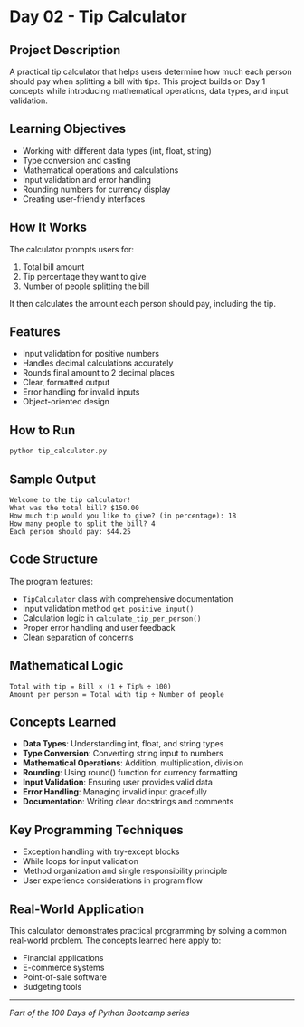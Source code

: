 # Day 02 - Tip Calculator

## Project Description

A practical tip calculator that helps users determine how much each person should pay when splitting a bill with tips. This project builds on Day 1 concepts while introducing mathematical operations, data types, and input validation.

## Learning Objectives

- Working with different data types (int, float, string)
- Type conversion and casting
- Mathematical operations and calculations
- Input validation and error handling
- Rounding numbers for currency display
- Creating user-friendly interfaces

## How It Works

The calculator prompts users for:

1. Total bill amount
2. Tip percentage they want to give
3. Number of people splitting the bill

It then calculates the amount each person should pay, including the tip.

## Features

- Input validation for positive numbers
- Handles decimal calculations accurately
- Rounds final amount to 2 decimal places
- Clear, formatted output
- Error handling for invalid inputs
- Object-oriented design

## How to Run

```bash
python tip_calculator.py
```

## Sample Output

```text
Welcome to the tip calculator!
What was the total bill? $150.00
How much tip would you like to give? (in percentage): 18
How many people to split the bill? 4
Each person should pay: $44.25
```

## Code Structure

The program features:

- `TipCalculator` class with comprehensive documentation
- Input validation method `get_positive_input()`
- Calculation logic in `calculate_tip_per_person()`
- Proper error handling and user feedback
- Clean separation of concerns

## Mathematical Logic

```text
Total with tip = Bill × (1 + Tip% ÷ 100)
Amount per person = Total with tip ÷ Number of people
```

## Concepts Learned

- **Data Types**: Understanding int, float, and string types
- **Type Conversion**: Converting string input to numbers
- **Mathematical Operations**: Addition, multiplication, division
- **Rounding**: Using round() function for currency formatting
- **Input Validation**: Ensuring user provides valid data
- **Error Handling**: Managing invalid input gracefully
- **Documentation**: Writing clear docstrings and comments

## Key Programming Techniques

- Exception handling with try-except blocks
- While loops for input validation
- Method organization and single responsibility principle
- User experience considerations in program flow

## Real-World Application

This calculator demonstrates practical programming by solving a common real-world problem. The concepts learned here apply to:

- Financial applications
- E-commerce systems
- Point-of-sale software
- Budgeting tools

---

*Part of the 100 Days of Python Bootcamp series*
